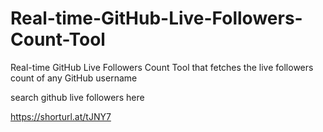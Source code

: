# Real-time-GitHub-Live-Followers-Count-Tool
Real-time GitHub Live Followers Count Tool that fetches the live followers count of any GitHub username

search github live followers here

https://shorturl.at/tJNY7
